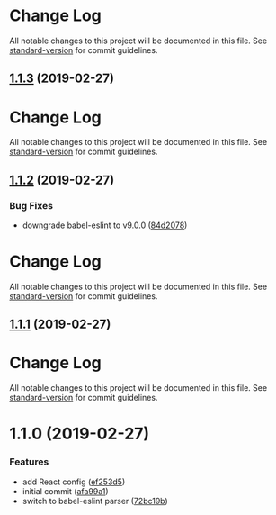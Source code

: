 # Change Log

All notable changes to this project will be documented in this file. See [standard-version](https://github.com/conventional-changelog/standard-version) for commit guidelines.

## [1.1.3](https://github.com/urbica/eslint-config-urbica/compare/v1.1.2...v1.1.3) (2019-02-27)



# Change Log

All notable changes to this project will be documented in this file. See [standard-version](https://github.com/conventional-changelog/standard-version) for commit guidelines.

## [1.1.2](https://github.com/urbica/eslint-config-urbica/compare/v1.1.1...v1.1.2) (2019-02-27)


### Bug Fixes

* downgrade babel-eslint to v9.0.0 ([84d2078](https://github.com/urbica/eslint-config-urbica/commit/84d2078))



# Change Log

All notable changes to this project will be documented in this file. See [standard-version](https://github.com/conventional-changelog/standard-version) for commit guidelines.

## [1.1.1](https://github.com/urbica/eslint-config-urbica/compare/v1.1.0...v1.1.1) (2019-02-27)



# Change Log

All notable changes to this project will be documented in this file. See [standard-version](https://github.com/conventional-changelog/standard-version) for commit guidelines.

# 1.1.0 (2019-02-27)


### Features

* add React config ([ef253d5](https://github.com/urbica/eslint-config-urbica/commit/ef253d5))
* initial commit ([afa99a1](https://github.com/urbica/eslint-config-urbica/commit/afa99a1))
* switch to babel-eslint parser ([72bc19b](https://github.com/urbica/eslint-config-urbica/commit/72bc19b))
